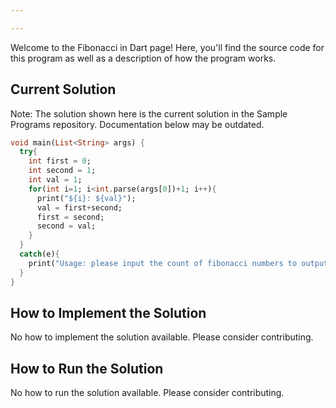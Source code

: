 ```yaml
---

---
```


Welcome to the Fibonacci in Dart page! Here, you'll find the source code for this program as well as a description of how the program works.

## Current Solution

Note: The solution shown here is the current solution in the Sample Programs repository. Documentation below may be outdated.

```Dart
void main(List<String> args) {
  try{
    int first = 0;
    int second = 1;
    int val = 1;
    for(int i=1; i<int.parse(args[0])+1; i++){
      print("${i}: ${val}");
      val = first+second;
      first = second;
      second = val;
    }
  }
  catch(e){
    print("Usage: please input the count of fibonacci numbers to output");
  }
}


```

## How to Implement the Solution

No how to implement the solution available. Please consider contributing.

## How to Run the Solution

No how to run the solution available. Please consider contributing.